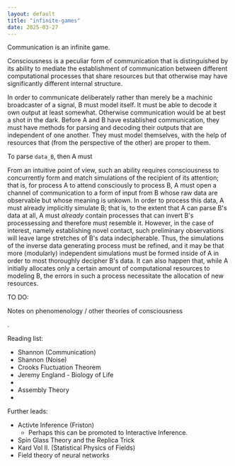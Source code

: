 ```yaml
---
layout: default
title: "infinite-games"
date: 2025-03-27
---
```


Communication is an infinite game.

Consciousness is a peculiar form of communication that is distinguished by its ability to mediate the establishment of communication between different computational processes that share resources but that otherwise may have significantly different internal structure.

In order to communicate deliberately rather than merely be a machinic broadcaster of a signal, B must model itself. It must be able to decode it own output at least somewhat. Otherwise communication would be at best a shot in the dark. Before A and B have established communication, they must have methods for parsing and decoding their outputs that are independent of one another. They must model themselves, with the help of resources that (from the perspective of the other) are proper to them.

To parse `data_B`, then A must 


From an intuitive point of view, such an ability requires consciousness to concurrently form and match simulations of the recipient of its attention; that is, for process A to attend consciously to process B, A must open a channel of communication to a form of input from B whose raw data are observable but whose meaning is unkown. In order to process this data, A must already implicitly simulate B; that is, to the extent that A can parse B's data at all, A must *already* contain processes that can invert B's processessing and therefore must resemble it. However, in the case of interest, namely establishing novel contact, such preliminary observations will leave large stretches of B's data indecipherable. Thus, the simulations of the inverse data generating process must be refined, and it may be that more (modularly) independent simulations must be formed inside of A in order to most thoroughly decipher B's data. It can also happen that, while A initially allocates only a certain amount of computational resources to modeling B, the errors in such a process necessitate the allocation of new resources. 


TO DO:

Notes on phenomenology / other theories of consciousness

.

Reading list:
- Shannon (Communication)
- Shannon (Noise)
- Crooks Fluctuation Theorem
- Jeremy England - Biology of Life
- 
- Assembly Theory
- 

Further leads:
- Activte Inference (Friston)
  - Perhaps this can be promoted to Interactive Inference.
- Spin Glass Theory and the Replica Trick
- Kard Vol II. (Statistical Physics of Fields)
- Field theory of neural networks

